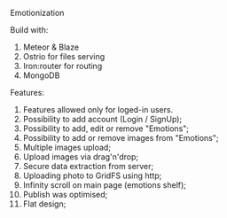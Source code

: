 Emotionization


Build with:
1. Meteor & Blaze
2. Ostrio for files serving
3. Iron:router for routing
4. MongoDB


Features:

1. Features allowed only for loged-in users.
2. Possibility to add account (Login / SignUp);
3. Possibility to add, edit or remove "Emotions";
4. Possibility to add or remove images from "Emotions";
5. Multiple images upload;
6. Upload images via drag'n'drop;
7. Secure data extraction from server;
8. Uploading photo to GridFS using http;
9. Infinity scroll on main page (emotions shelf);
10. Publish was optimised;
11. Flat design;


